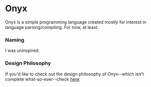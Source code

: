 # Onyx

Onyx is a simple programming language created mostly for interest in language parsing/compiling. For now, at least.

### Naming

I was uninspired.

### Design Philosophy

If you'd like to check out the design philosophy of Onyx--which isn't complete what-so-ever--check [here](https://github.com/RuthlessBoi/Onyx/blob/master/Design.md).
